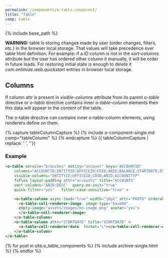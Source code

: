 ```yaml
---
permalink: /components/o-table.component/
title: "Table"
comp: table
---
```


{% include base_path %}


<div class="notice--warning" markdown="1">

**WARNING:** table is storing changes made by user (order changes, filters, etc.) in the browser local storage. That values will take precedence over table html definition.
For example: if a *ID* column is not in the *sort-columns* attribute but the user has ordered
other column it manually, it will be order in future loads. For restoring initial state is enough to
delete it *com.ontimize.web.quickstart* entries in browser local storage.

</div>


## Columns

If column attr is present in *visible-columns* attribute from its parent *o-table* directive or 
*o-table* directive contains inner *o-table-column* elements then this data will appear in the content of the table.

The o-table directive can contains inner o-table-column elements, using renderers define on them.

{% capture tableColumnCapture %}
{% include o-component-single.md comp="tableColumn" %}
{% endcapture %}
{{ tableColumnCapture | replace: '    ', ''}}



<h3 class="grey-color">Example</h3>

```html
<o-table service="branches" entity="account" keys="ACCOUNTID" 
    columns="ACCOUNTID;ENTITYID;OFFICEID;CDID;ANID;BALANCE;STARTDATE;ENDDATE;INTERESRATE;ACCOUNTTYP"
    visible-columns="ENTITYID;OFFICEID;CDID;ANID;ACCOUNTTYP"
    fxFlex layout-padding attr="accounts" title="ACCOUNTS"
    sort-columns="ANID:DESC"  query-on-init="true"
    quick-filter="yes"   filter-case-sensitive="true" >

    <o-table-column async-load="true" width="10px" attr="PHOTO" orderable="no" searchable="no">
      <o-table-cell-renderer-image  image-type="base64"
      empty-image="assets/images/no-image.png" avatar="yes">
      </o-table-cell-renderer-image>
    </o-table-column>
    <o-table-column attr="STARTDATE" title="STARTDATE" >
      <o-table-cell-renderer-date  format="L"></o-table-cell-renderer-date>
    </o-table-column>
</o-table>
```

{% for post in site.o_table_components %}
  {% include archive-single.html %}
{% endfor %}

